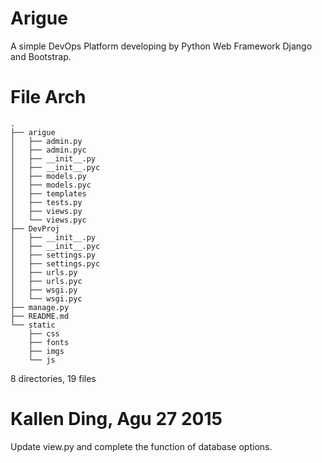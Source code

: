 # Arigue
A simple DevOps Platform developing by Python Web Framework Django and Bootstrap.

# File Arch
```
.
├── arigue
│   ├── admin.py
│   ├── admin.pyc
│   ├── __init__.py
│   ├── __init__.pyc
│   ├── models.py
│   ├── models.pyc
│   ├── templates
│   ├── tests.py
│   ├── views.py
│   └── views.pyc
├── DevProj
│   ├── __init__.py
│   ├── __init__.pyc
│   ├── settings.py
│   ├── settings.pyc
│   ├── urls.py
│   ├── urls.pyc
│   ├── wsgi.py
│   └── wsgi.pyc
├── manage.py
├── README.md
└── static
    ├── css
    ├── fonts
    ├── imgs
    └── js
```
8 directories, 19 files


# Kallen Ding, Agu 27 2015
Update view.py and complete the function of database options.
